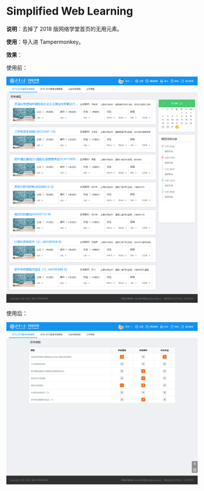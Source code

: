  

# Simplified Web Learning

**说明**：去掉了 2018 版网络学堂首页的无用元素。

**使用**：导入进 Tampermonkey。

**效果**：

使用前：

![Before](./Assets/Before.png)

使用后：

![After](./Assets/After.png)

